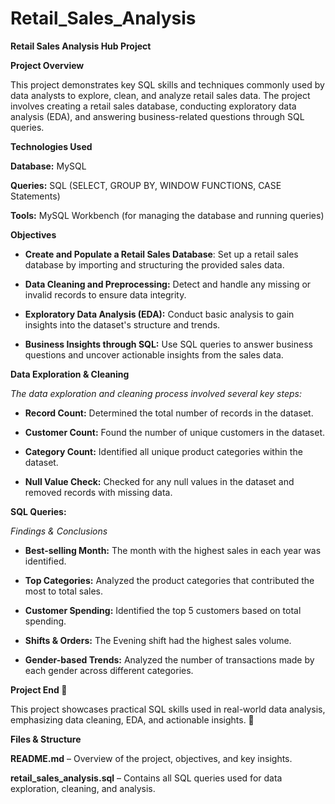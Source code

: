 # Retail_Sales_Analysis 

**Retail Sales Analysis Hub Project**

**Project Overview**

This project demonstrates key SQL skills and techniques commonly used by data analysts to explore, clean, and analyze retail sales data. 
The project involves creating a retail sales database, conducting exploratory data analysis (EDA), and answering business-related questions through SQL queries.

**Technologies Used**

**Database:** MySQL

**Queries:** SQL (SELECT, GROUP BY, WINDOW FUNCTIONS, CASE Statements)

**Tools:** MySQL Workbench (for managing the database and running queries)

**Objectives**

- **Create and Populate a Retail Sales Database**: Set up a retail sales database by importing and structuring the provided sales data.

- **Data Cleaning and Preprocessing:** Detect and handle any missing or invalid records to ensure data integrity.

- **Exploratory Data Analysis (EDA):** Conduct basic analysis to gain insights into the dataset's structure and trends.

- **Business Insights through SQL:** Use SQL queries to answer business questions and uncover actionable insights from the sales data.

**Data Exploration & Cleaning**

*The data exploration and cleaning process involved several key steps:*

- **Record Count:** Determined the total number of records in the dataset.

- **Customer Count:** Found the number of unique customers in the dataset.

- **Category Count:** Identified all unique product categories within the dataset.

- **Null Value Check:** Checked for any null values in the dataset and removed records with missing data.

**SQL Queries:**

*Findings & Conclusions*

- **Best-selling Month:** The month with the highest sales in each year was identified.

- **Top Categories:** Analyzed the product categories that contributed the most to total sales.

- **Customer Spending:** Identified the top 5 customers based on total spending.

- **Shifts & Orders:** The Evening shift had the highest sales volume.

- **Gender-based Trends:** Analyzed the number of transactions made by each gender across different categories.

**Project End 🎯**

This project showcases practical SQL skills used in real-world data analysis, emphasizing data cleaning, EDA, and actionable insights. 🚀

**Files & Structure**

**README.md** – Overview of the project, objectives, and key insights.

**retail_sales_analysis.sql** – Contains all SQL queries used for data exploration, cleaning, and analysis.

